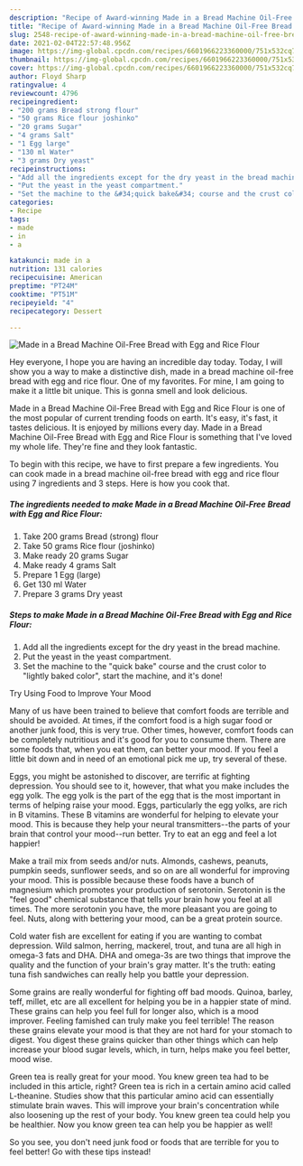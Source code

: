 ```yaml
---
description: "Recipe of Award-winning Made in a Bread Machine Oil-Free Bread with Egg and Rice Flour"
title: "Recipe of Award-winning Made in a Bread Machine Oil-Free Bread with Egg and Rice Flour"
slug: 2548-recipe-of-award-winning-made-in-a-bread-machine-oil-free-bread-with-egg-and-rice-flour
date: 2021-02-04T22:57:48.956Z
image: https://img-global.cpcdn.com/recipes/6601966223360000/751x532cq70/made-in-a-bread-machine-oil-free-bread-with-egg-and-rice-flour-recipe-main-photo.jpg
thumbnail: https://img-global.cpcdn.com/recipes/6601966223360000/751x532cq70/made-in-a-bread-machine-oil-free-bread-with-egg-and-rice-flour-recipe-main-photo.jpg
cover: https://img-global.cpcdn.com/recipes/6601966223360000/751x532cq70/made-in-a-bread-machine-oil-free-bread-with-egg-and-rice-flour-recipe-main-photo.jpg
author: Floyd Sharp
ratingvalue: 4
reviewcount: 4796
recipeingredient:
- "200 grams Bread strong flour"
- "50 grams Rice flour joshinko"
- "20 grams Sugar"
- "4 grams Salt"
- "1 Egg large"
- "130 ml Water"
- "3 grams Dry yeast"
recipeinstructions:
- "Add all the ingredients except for the dry yeast in the bread machine."
- "Put the yeast in the yeast compartment."
- "Set the machine to the &#34;quick bake&#34; course and the crust color to &#34;lightly baked color&#34;, start the machine, and it&#39;s done!"
categories:
- Recipe
tags:
- made
- in
- a

katakunci: made in a 
nutrition: 131 calories
recipecuisine: American
preptime: "PT24M"
cooktime: "PT51M"
recipeyield: "4"
recipecategory: Dessert

---
```



![Made in a Bread Machine Oil-Free Bread with Egg and Rice Flour](https://img-global.cpcdn.com/recipes/6601966223360000/751x532cq70/made-in-a-bread-machine-oil-free-bread-with-egg-and-rice-flour-recipe-main-photo.jpg)

Hey everyone, I hope you are having an incredible day today. Today, I will show you a way to make a distinctive dish, made in a bread machine oil-free bread with egg and rice flour. One of my favorites. For mine, I am going to make it a little bit unique. This is gonna smell and look delicious.



Made in a Bread Machine Oil-Free Bread with Egg and Rice Flour is one of the most popular of current trending foods on earth. It's easy, it's fast, it tastes delicious. It is enjoyed by millions every day. Made in a Bread Machine Oil-Free Bread with Egg and Rice Flour is something that I've loved my whole life. They're fine and they look fantastic.


To begin with this recipe, we have to first prepare a few ingredients. You can cook made in a bread machine oil-free bread with egg and rice flour using 7 ingredients and 3 steps. Here is how you cook that.

<!--inarticleads1-->

##### The ingredients needed to make Made in a Bread Machine Oil-Free Bread with Egg and Rice Flour:

1. Take 200 grams Bread (strong) flour
1. Take 50 grams Rice flour (joshinko)
1. Make ready 20 grams Sugar
1. Make ready 4 grams Salt
1. Prepare 1 Egg (large)
1. Get 130 ml Water
1. Prepare 3 grams Dry yeast




<!--inarticleads2-->

##### Steps to make Made in a Bread Machine Oil-Free Bread with Egg and Rice Flour:

1. Add all the ingredients except for the dry yeast in the bread machine.
1. Put the yeast in the yeast compartment.
1. Set the machine to the &#34;quick bake&#34; course and the crust color to &#34;lightly baked color&#34;, start the machine, and it&#39;s done!




Try Using Food to Improve Your Mood


Many of us have been trained to believe that comfort foods are terrible and should be avoided. At times, if the comfort food is a high sugar food or another junk food, this is very true. Other times, however, comfort foods can be completely nutritious and it's good for you to consume them. There are some foods that, when you eat them, can better your mood. If you feel a little bit down and in need of an emotional pick me up, try several of these.

Eggs, you might be astonished to discover, are terrific at fighting depression. You should see to it, however, that what you make includes the egg yolk. The egg yolk is the part of the egg that is the most important in terms of helping raise your mood. Eggs, particularly the egg yolks, are rich in B vitamins. These B vitamins are wonderful for helping to elevate your mood. This is because they help your neural transmitters--the parts of your brain that control your mood--run better. Try to eat an egg and feel a lot happier!

Make a trail mix from seeds and/or nuts. Almonds, cashews, peanuts, pumpkin seeds, sunflower seeds, and so on are all wonderful for improving your mood. This is possible because these foods have a bunch of magnesium which promotes your production of serotonin. Serotonin is the "feel good" chemical substance that tells your brain how you feel at all times. The more serotonin you have, the more pleasant you are going to feel. Nuts, along with bettering your mood, can be a great protein source.

Cold water fish are excellent for eating if you are wanting to combat depression. Wild salmon, herring, mackerel, trout, and tuna are all high in omega-3 fats and DHA. DHA and omega-3s are two things that improve the quality and the function of your brain's gray matter. It's the truth: eating tuna fish sandwiches can really help you battle your depression. 

Some grains are really wonderful for fighting off bad moods. Quinoa, barley, teff, millet, etc are all excellent for helping you be in a happier state of mind. These grains can help you feel full for longer also, which is a mood improver. Feeling famished can truly make you feel terrible! The reason these grains elevate your mood is that they are not hard for your stomach to digest. You digest these grains quicker than other things which can help increase your blood sugar levels, which, in turn, helps make you feel better, mood wise.

Green tea is really great for your mood. You knew green tea had to be included in this article, right? Green tea is rich in a certain amino acid called L-theanine. Studies show that this particular amino acid can essentially stimulate brain waves. This will improve your brain's concentration while also loosening up the rest of your body. You knew green tea could help you be healthier. Now you know green tea can help you be happier as well!

So you see, you don't need junk food or foods that are terrible for you to feel better! Go  with  these tips  instead!

